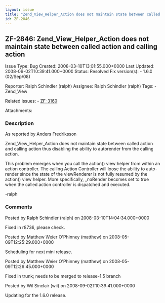 ```yaml
---
layout: issue
title: "Zend_View_Helper_Action does not maintain state between called action and calling action"
id: ZF-2846
---
```


ZF-2846: Zend\_View\_Helper\_Action does not maintain state between called action and calling action
----------------------------------------------------------------------------------------------------

 Issue Type: Bug Created: 2008-03-10T13:01:55.000+0000 Last Updated: 2008-09-02T10:39:41.000+0000 Status: Resolved Fix version(s): - 1.6.0 (02/Sep/08)
 
 Reporter:  Ralph Schindler (ralph)  Assignee:  Ralph Schindler (ralph)  Tags: - Zend\_View
 
 Related issues: - [ZF-3160](/issues/browse/ZF-3160)
 
 Attachments: 
### Description

As reported by Anders Fredriksson

Zend\_View\_Helper\_Action does not maintain state between called action and calling action thus disabling the ability to autorender from the calling action.

This problem emerges when you call the action() view helper from within an action controller. The calling Action Controller will loose the ability to auto-render since the state of the viewRenderer is not fully resumed by the action() view helper. More specifically, \_noRender becomes set to true when the called action controller is dispatched and executed.

-ralph

 

 

### Comments

Posted by Ralph Schindler (ralph) on 2008-03-10T14:04:34.000+0000

Fixed in r8736, please check.

 

 

Posted by Matthew Weier O'Phinney (matthew) on 2008-05-09T12:25:29.000+0000

Scheduling for next mini release.

 

 

Posted by Matthew Weier O'Phinney (matthew) on 2008-05-09T12:26:45.000+0000

Fixed in trunk; needs to be merged to release-1.5 branch

 

 

Posted by Wil Sinclair (wil) on 2008-09-02T10:39:41.000+0000

Updating for the 1.6.0 release.

 

 